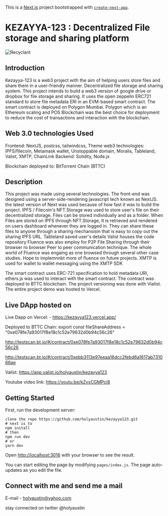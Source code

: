 This is a [Next.js](https://nextjs.org/) project bootstrapped with [`create-next-app`](https://github.com/zeit/next.js/tree/canary/packages/create-next-app).


# KEZAYYA-123 : Decentralized File storage and sharing platform
![Recyclant](https://bafkreievjsq4glmoz4lzvwob6yfsaifpbufsnj47oz47ml4oa6dh4enhbi.ipfs.nftstorage.link/)

## Introduction
Kezayya-123 is a web3 project with the aim of helping users store files and share them in a user-friendly manner. Decentralized file storage and sharing system. This project intends to build a web3 version of google drive or dropbox for file storage and sharing. It uses the open zeppelin ERC721 standard to store file metadata ERI in an EVM-based smart contract. The smart contract is deployed on Polygon Mumbai. Polygon which is an Ethereum scaling and POS Blockchain was the best choice for deployment to reduce the cost of transactions and interaction with the blockchain.
 

## Web 3.0 technologies Used

Frontend: NextJS, postcss, tailwindcss, Theme
web3 technologies: IPFS/filecoin, Metamask wallet, Unstoppable domain, Moralis, Tableland, Valist, XMTP, ChainLink
Backend: Solidity, Node.js

Blockchain deployed to:  BitTorrent Chain (BTTC)

## Description
This project was made using several technologies. The front-end was designed using a server-side-rendering javascript tech known as NextJS. the latest version of Next was used because of how fast it was to build the project.  IPFS / Filecoin's NFT.Storage was used to store user's file on their decentralized storage. Files can be stored individually and as a folder. When Files are stored on IPFS through NFT.Storage, It is retrieved and rendered on users dashboard whenever they are logged in. They can share these files to anyone through a sharing mechansism that is easy to copy out the sharing IPFS URL.
Tableland saved user's details
Valist houses the code repository
 Fluence was also employ for P2P File Sharing through their browser ro browser Peer to peer communication technique. The whole world of Fluence was engaing as one browsed through several other case studies. Hope to implemnnbt more of fluence on future projects.
 XMTP is used for wallet to wallet messaging using the XMTP SDK

The smart contract uses ERC-721 specification to hold metadata URI, ethers.js was used to interact with the smart contract. The contract was deployed to BTTC blockchain. The project versioning was done with Vialist. The entire project demo was hosted to Vercel. 

## Live DApp hosted on

Live Dapp on Vercel: - https://kezayya123.vercel.app/

Deployed to BTTC Chain: 
  export const fileShareAddress = "0xe078fe7a93017f8e18c1c52e79632d0b94c56c26"

  http://testscan.bt.io/#/contract/0xe078fe7a93017f8e18c1c52e79632d0b94c56c26

  http://testscan.bt.io/#/contract/0xebb3113e97eeaa16dcc2febd6a1617ab731066ae

  Valist: https://app.valist.io/holyaustin/kezayya123
 
 Youtube video link: https://youtu.be/kZvxCGMPci8

## Getting Started

First, run the development server:


```
clone the repo https://github.com/holyaustin/kezayya123.git
# next is to 
npm install
# then
npm run dev
# or
yarn dev
```

Open [http://localhost:3016](http://localhost:3016) with your browser to see the result.

You can start editing the page by modifying `pages/index.js`. The page auto-updates as you edit the file.

## Connect with me and send me a mail

E-mail - holyaustin@yahoo.com

stay connected on twitter @holyaustin
